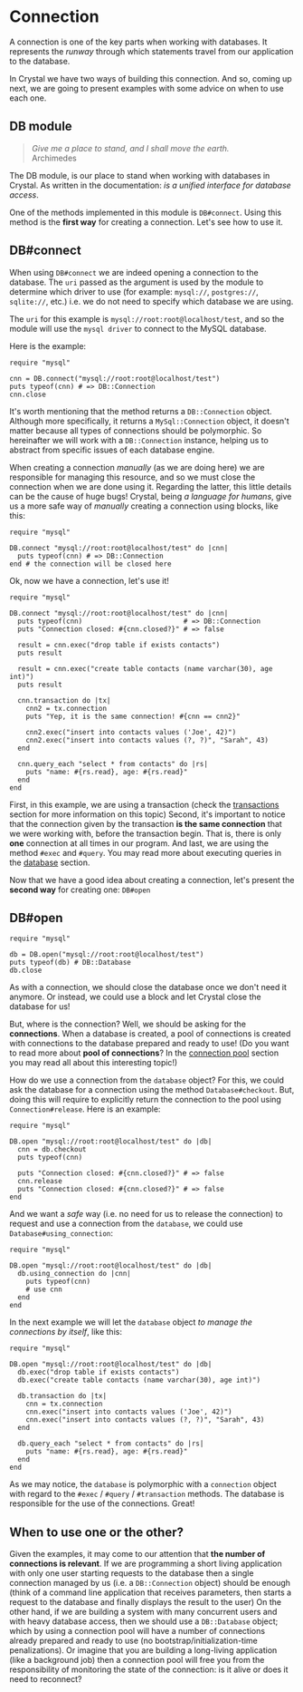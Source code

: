 # Connection

A connection is one of the key parts when working with databases. It represents the *runway* through which statements travel from our application to the database.

In Crystal we have two ways of building this connection. And so, coming up next, we are going to present examples with some advice on when to use each one.

## DB module

> _Give me a place to stand, and I shall move the earth._  
> Archimedes

The DB module, is our place to stand when working with databases in Crystal. As written in the documentation: _is a unified interface for database access_.

One of the methods implemented in this module is `DB#connect`. Using this method is the **first way** for creating a connection. Let's see how to use it.

## DB#connect

When using `DB#connect` we are indeed opening a connection to the database. The `uri` passed as the argument is used by the module to determine which driver to use (for example: `mysql://`, `postgres://`, `sqlite://`, etc.) i.e. we do not need to specify which database we are using.

The `uri` for this example is `mysql://root:root@localhost/test`, and so the module will use the `mysql driver` to connect to the MySQL database.

Here is the example:

```crystal
require "mysql"

cnn = DB.connect("mysql://root:root@localhost/test")
puts typeof(cnn) # => DB::Connection
cnn.close
```

It's worth mentioning that the method returns a `DB::Connection` object. Although more specifically, it returns a `MySql::Connection` object, it doesn't matter because all types of connections should be polymorphic. So hereinafter we will work with a `DB::Connection` instance, helping us to abstract from specific issues of each database engine.

When creating a connection _manually_ (as we are doing here) we are responsible for managing this resource, and so we must close the connection when we are done using it. Regarding the latter, this little details can be the cause of huge bugs! Crystal, being _a language for humans_, give us a more safe way of _manually_ creating a connection using blocks, like this:

```crystal
require "mysql"

DB.connect "mysql://root:root@localhost/test" do |cnn|
  puts typeof(cnn) # => DB::Connection
end # the connection will be closed here
```

Ok, now we have a connection, let's use it!

```crystal
require "mysql"

DB.connect "mysql://root:root@localhost/test" do |cnn|
  puts typeof(cnn)                         # => DB::Connection
  puts "Connection closed: #{cnn.closed?}" # => false

  result = cnn.exec("drop table if exists contacts")
  puts result

  result = cnn.exec("create table contacts (name varchar(30), age int)")
  puts result

  cnn.transaction do |tx|
    cnn2 = tx.connection
    puts "Yep, it is the same connection! #{cnn == cnn2}"

    cnn2.exec("insert into contacts values ('Joe', 42)")
    cnn2.exec("insert into contacts values (?, ?)", "Sarah", 43)
  end

  cnn.query_each "select * from contacts" do |rs|
    puts "name: #{rs.read}, age: #{rs.read}"
  end
end
```

First, in this example, we are using a transaction (check the [transactions](https://crystal-lang.org/reference/database/transactions.html) section for more information on this topic)
Second, it's important to notice that the connection given by the transaction **is the same connection** that we were working with, before the transaction begin. That is, there is only **one** connection at all times in our program.
And last, we are using the method `#exec` and `#query`. You may read more about executing queries in the [database](https://crystal-lang.org/reference/database/) section.

Now that we have a good idea about creating a connection, let's present the **second way** for creating one: `DB#open`

## DB#open

```crystal
require "mysql"

db = DB.open("mysql://root:root@localhost/test")
puts typeof(db) # DB::Database
db.close
```

As with a connection, we should close the database once we don't need it anymore.
Or instead, we could use a block and let Crystal close the database for us!

But, where is the connection?
Well, we should be asking for the **connections**. When a database is created, a pool of connections is created with connections to the database prepared and ready to use! (Do you want to read more about **pool of connections**? In the [connection pool](https://crystal-lang.org/reference/database/connection_pool.html) section you may read all about this interesting topic!)

How do we use a connection from the `database` object?
For this, we could ask the database for a connection using the method `Database#checkout`. But, doing this will require to explicitly return the connection to the pool using `Connection#release`. Here is an example:

```crystal
require "mysql"

DB.open "mysql://root:root@localhost/test" do |db|
  cnn = db.checkout
  puts typeof(cnn)

  puts "Connection closed: #{cnn.closed?}" # => false
  cnn.release
  puts "Connection closed: #{cnn.closed?}" # => false
end
```

And we want a _safe_ way (i.e. no need for us to release the connection) to request and use a connection from the `database`, we could use `Database#using_connection`:

```crystal
require "mysql"

DB.open "mysql://root:root@localhost/test" do |db|
  db.using_connection do |cnn|
    puts typeof(cnn)
    # use cnn
  end
end
```

In the next example we will let the `database` object *to manage the connections by itself*, like this:

```crystal
require "mysql"

DB.open "mysql://root:root@localhost/test" do |db|
  db.exec("drop table if exists contacts")
  db.exec("create table contacts (name varchar(30), age int)")

  db.transaction do |tx|
    cnn = tx.connection
    cnn.exec("insert into contacts values ('Joe', 42)")
    cnn.exec("insert into contacts values (?, ?)", "Sarah", 43)
  end

  db.query_each "select * from contacts" do |rs|
    puts "name: #{rs.read}, age: #{rs.read}"
  end
end
```

As we may notice, the `database` is polymorphic with a `connection` object with regard to the `#exec` / `#query` / `#transaction` methods. The database is responsible for the use of the connections. Great!

## When to use one or the other?

Given the examples, it may come to our attention that **the number of connections is relevant**.
If we are programming a short living application with only one user starting requests to the  database then a single connection managed by us (i.e. a `DB::Connection` object) should be enough (think of a command line application that receives parameters, then starts a request to the database and finally displays the result to the user)
On the other hand, if we are building a system with many concurrent users and with heavy database access, then we should use a `DB::Database` object; which by using a connection pool will have a number of connections already prepared and ready to use (no bootstrap/initialization-time penalizations). Or imagine that you are building a long-living application (like a background job) then a connection pool will free you from the responsibility of monitoring the state of the connection: is it alive or does it need to reconnect?
